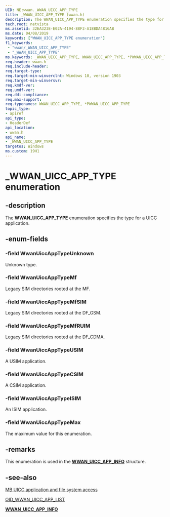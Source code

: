 ```yaml
---
UID: NE:wwan._WWAN_UICC_APP_TYPE
title: _WWAN_UICC_APP_TYPE (wwan.h)
description: The WWAN_UICC_APP_TYPE enumeration specifies the type for a UICC application.
tech.root: netvista
ms.assetid: 32EA323E-E02A-4194-88F3-A18BDA4816AB
ms.date: 04/08/2019
keywords: ["WWAN_UICC_APP_TYPE enumeration"]
f1_keywords:
 - "wwan/_WWAN_UICC_APP_TYPE"
 - "_WWAN_UICC_APP_TYPE"
ms.keywords: _WWAN_UICC_APP_TYPE, WWAN_UICC_APP_TYPE, *PWWAN_UICC_APP_TYPE, 
req.header: wwan.h
req.include-header:
req.target-type:
req.target-min-winverclnt: Windows 10, version 1903
req.target-min-winversvr:
req.kmdf-ver:
req.umdf-ver:
req.ddi-compliance:
req.max-support:
req.typenames: WWAN_UICC_APP_TYPE, *PWWAN_UICC_APP_TYPE
topic_type: 
- apiref
api_type: 
- HeaderDef
api_location: 
- wwan.h
api_name: 
- _WWAN_UICC_APP_TYPE
targetos: Windows
ms.custom: 19H1
---
```


# _WWAN_UICC_APP_TYPE enumeration

## -description

The **WWAN_UICC_APP_TYPE** enumeration specifies the type for a UICC application.

## -enum-fields

### -field WwanUiccAppTypeUnknown

Unknown type.

### -field WwanUiccAppTypeMf

Legacy SIM directories rooted at the MF.

### -field WwanUiccAppTypeMfSIM

Legacy SIM directories rooted at the DF_GSM.

### -field WwanUiccAppTypeMfRUIM

Legacy SIM directories rooted at the DF_CDMA.

### -field WwanUiccAppTypeUSIM

A USIM application.

### -field WwanUiccAppTypeCSIM

A CSIM application.

### -field WwanUiccAppTypeISIM

An ISIM application.

### -field WwanUiccAppTypeMax

The maximum value for this enumeration.

## -remarks

This enumeration is used in the [**WWAN_UICC_APP_INFO**](../wwan/ns-wwan-_wwan_uicc_app_info.md) structure.

## -see-also

[MB UICC application and file system access](https://docs.microsoft.com/windows-hardware/drivers/network/mb-uicc-application-and-file-system-access)

[OID_WWAN_UICC_APP_LIST](https://docs.microsoft.com/windows-hardware/drivers/network/oid-wwan-uicc-app-list)

[**WWAN_UICC_APP_INFO**](../wwan/ns-wwan-_wwan_uicc_app_info.md)
